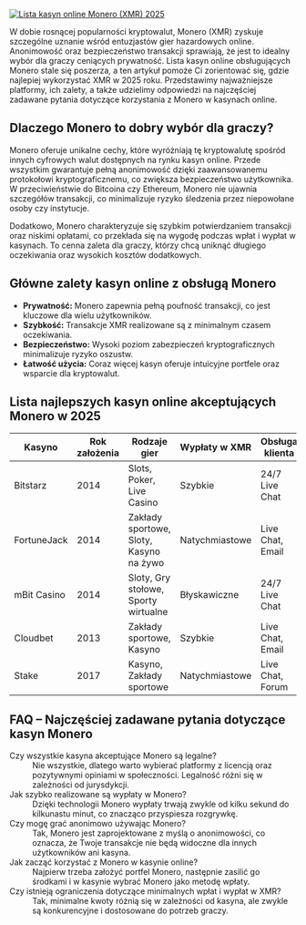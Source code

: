 [![Lista kasyn online Monero (XMR) 2025](https://123-caf.pages.dev/gitsignup.png)](https://vrmoo.ru/Bt82HjjY)

<p>W dobie rosnącej popularności kryptowalut, Monero (XMR) zyskuje szczególne uznanie wśród entuzjastów gier hazardowych online. Anonimowość oraz bezpieczeństwo transakcji sprawiają, że jest to idealny wybór dla graczy ceniących prywatność. Lista kasyn online obsługujących Monero stale się poszerza, a ten artykuł pomoże Ci zorientować się, gdzie najlepiej wykorzystać XMR w 2025 roku. Przedstawimy najważniejsze platformy, ich zalety, a także udzielimy odpowiedzi na najczęściej zadawane pytania dotyczące korzystania z Monero w kasynach online.</p>  <h2>Dlaczego Monero to dobry wybór dla graczy?</h2> <p>Monero oferuje unikalne cechy, które wyróżniają tę kryptowalutę spośród innych cyfrowych walut dostępnych na rynku kasyn online. Przede wszystkim gwarantuje pełną anonimowość dzięki zaawansowanemu protokołowi kryptograficznemu, co zwiększa bezpieczeństwo użytkownika. W przeciwieństwie do Bitcoina czy Ethereum, Monero nie ujawnia szczegółów transakcji, co minimalizuje ryzyko śledzenia przez niepowołane osoby czy instytucje.</p> <p>Dodatkowo, Monero charakteryzuje się szybkim potwierdzaniem transakcji oraz niskimi opłatami, co przekłada się na wygodę podczas wpłat i wypłat w kasynach. To cenna zaleta dla graczy, którzy chcą uniknąć długiego oczekiwania oraz wysokich kosztów dodatkowych.</p>  <h2>Główne zalety kasyn online z obsługą Monero</h2> <ul>   <li><strong>Prywatność:</strong> Monero zapewnia pełną poufność transakcji, co jest kluczowe dla wielu użytkowników.</li>   <li><strong>Szybkość:</strong> Transakcje XMR realizowane są z minimalnym czasem oczekiwania.</li>   <li><strong>Bezpieczeństwo:</strong> Wysoki poziom zabezpieczeń kryptograficznych minimalizuje ryzyko oszustw.</li>   <li><strong>Łatwość użycia:</strong> Coraz więcej kasyn oferuje intuicyjne portfele oraz wsparcie dla kryptowalut.</li> </ul>  <h2>Lista najlepszych kasyn online akceptujących Monero w 2025</h2> <table>   <thead>     <tr>       <th>Kasyno</th>       <th>Rok założenia</th>       <th>Rodzaje gier</th>       <th>Wypłaty w XMR</th>       <th>Obsługa klienta</th>     </tr>   </thead>   <tbody>     <tr>       <td>Bitstarz</td>       <td>2014</td>       <td>Slots, Poker, Live Casino</td>       <td>Szybkie</td>       <td>24/7 Live Chat</td>     </tr>     <tr>       <td>FortuneJack</td>       <td>2014</td>       <td>Zakłady sportowe, Sloty, Kasyno na żywo</td>       <td>Natychmiastowe</td>       <td>Live Chat, Email</td>     </tr>     <tr>       <td>mBit Casino</td>       <td>2014</td>       <td>Sloty, Gry stołowe, Sporty wirtualne</td>       <td>Błyskawiczne</td>       <td>24/7 Live Chat</td>     </tr>     <tr>       <td>Cloudbet</td>       <td>2013</td>       <td>Zakłady sportowe, Kasyno</td>       <td>Szybkie</td>       <td>Live Chat, Email</td>     </tr>     <tr>       <td>Stake</td>       <td>2017</td>       <td>Kasyno, Zakłady sportowe</td>       <td>Natychmiastowe</td>       <td>Live Chat, Forum</td>     </tr>   </tbody> </table>  <h2>FAQ – Najczęściej zadawane pytania dotyczące kasyn Monero</h2> <dl>   <dt>Czy wszystkie kasyna akceptujące Monero są legalne?</dt>   <dd>Nie wszystkie, dlatego warto wybierać platformy z licencją oraz pozytywnymi opiniami w społeczności. Legalność różni się w zależności od jurysdykcji.</dd>    <dt>Jak szybko realizowane są wypłaty w Monero?</dt>   <dd>Dzięki technologii Monero wypłaty trwają zwykle od kilku sekund do kilkunastu minut, co znacząco przyspiesza rozgrywkę.</dd>    <dt>Czy mogę grać anonimowo używając Monero?</dt>   <dd>Tak, Monero jest zaprojektowane z myślą o anonimowości, co oznacza, że Twoje transakcje nie będą widoczne dla innych użytkowników ani kasyna.</dd>    <dt>Jak zacząć korzystać z Monero w kasynie online?</dt>   <dd>Najpierw trzeba założyć portfel Monero, następnie zasilić go środkami i w kasynie wybrać Monero jako metodę wpłaty.</dd>    <dt>Czy istnieją ograniczenia dotyczące minimalnych wpłat i wypłat w XMR?</dt>   <dd>Tak, minimalne kwoty różnią się w zależności od kasyna, ale zwykle są konkurencyjne i dostosowane do potrzeb graczy.</dd> </dl>